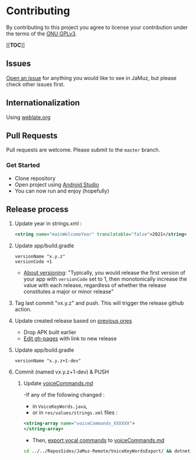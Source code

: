 # Contributing

By contributing to this project you agree to license your contribution under the terms of the [GNU GPLv3](LICENSE).

[[__TOC__]]

## Issues

[Open an issue](https://github.com/phramusca/JaMuz-Remote/issues?state=open) for anything you would like to see in JaMuz, but please check other issues first.

## Internationalization

Using [weblate.org](https://hosted.weblate.org/engage/jamuz-remote/)

## Pull Requests

Pull requests are welcome.
Please submit to the `master` branch.

### Get Started

- Clone repository
- Open project using [Android Studio](https://developer.android.com/studio/)
- You can now run and enjoy (hopefully)

## Release process

1. Update year in strings.xml :  

    ```xml
    <string name="mainWelcomeYear" translatable="false">2021</string>
    ```

2. Update app/build.gradle

    ```text
    versionName "x.y.z"
    versionCode +1
    ```

    - [About versioning](https://developer.android.com/studio/publish/versioning): "Typically, you would release the first version of your app with `versionCode` set to 1, then monotonically increase the value with each release, regardless of whether the release constitutes a major or minor release"

3. Tag last commit "vx.y.z" and push. This will trigger the release github action.

4. Update created release based on [previous ones](https://github.com/phramusca/JaMuz-Remote/releases)
    - Drop APK built earlier
    - [Edit gh-pages](https://github.com/phramusca/JaMuz/edit/gh-pages/index.md) with link to new release

5. Update app/build.gradle

    ```text
    versionName "x.y.z+1-dev" 
    ```

6. Commit (named vx.y.z+1-dev) & PUSH
   1. Update [voiceCommands.md](https://github.com/phramusca/JaMuz-Remote/blob/master/data/voiceCommands.md)

       -If any of the following changed :
         - in `VoiceKeyWords.java`,
         - or in `res/values/strings.xml` files :

       ```xml
       <string-array name="voiceCommands_XXXXXX">
       </string-array>
       ```

       - Then, [export vocal commands](../../ReposSides/JaMuz-Remote/VoiceKeyWordsExport) to [voiceCommands.md](https://github.com/phramusca/JaMuz-Remote/edit/master/data/voiceCommands.md)

       ```bash
       cd ../../ReposSides/JaMuz-Remote/VoiceKeyWordsExport/ && dotnet run Program.cs
       ```
